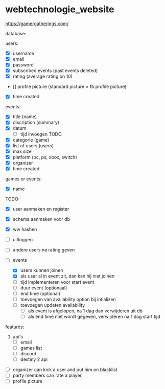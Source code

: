 # webtechnologie_website
https://gamergatherings.com/

database: 

   users:
- [x] username  
- [x] email
- [x] password
- [x] subscribed events (past events deleted)
- [x] rating (average rating on 10)
- [] profile picture (standard picture = fb profile picture)
- [x] time created
   
events:
- [x] title (name)
- [x] discription (summary)
- [x] datum
   - [ ] tijd invoegen TODO
- [x] categorie (game)
- [x] list of users (users)
- [x] max size
- [x] platform (pc, ps, xbox, switch)
- [x] organizer
- [x] time created
     
games or events:
- [x] name


TODO:
- [x] user aanmaken en register
- [x] schema aanmaken voor db
- [x] ww hashen
- [ ] uitloggen
- [ ] andere users ne rating geven

- [ ] events
   - [x] users kunnen joinen
   - [x] als user al in event zit, dan kan hij niet joinen
   - [ ] tijd implementeren voor start event
   - [ ] duur event (optionaal)
   - [ ] end time (optional)
   - [ ] toevoegen van availability option bij intializen
   - [ ] toevoegen updaten availability
      - [ ] als event is afgelopen, na 1 dag dan verwijderen uit db
      - [ ] als end time niet wordt gegeven, verwijderen na 1 dag start tijd

features:
1. api's
   - [ ] email
   - [ ] games list
   - [ ] discord
   - [ ] destiny 2 api
- [ ] organizer can kick a user and put him on blacklist
- [ ] party members can rate a player
- [ ] profile picture
